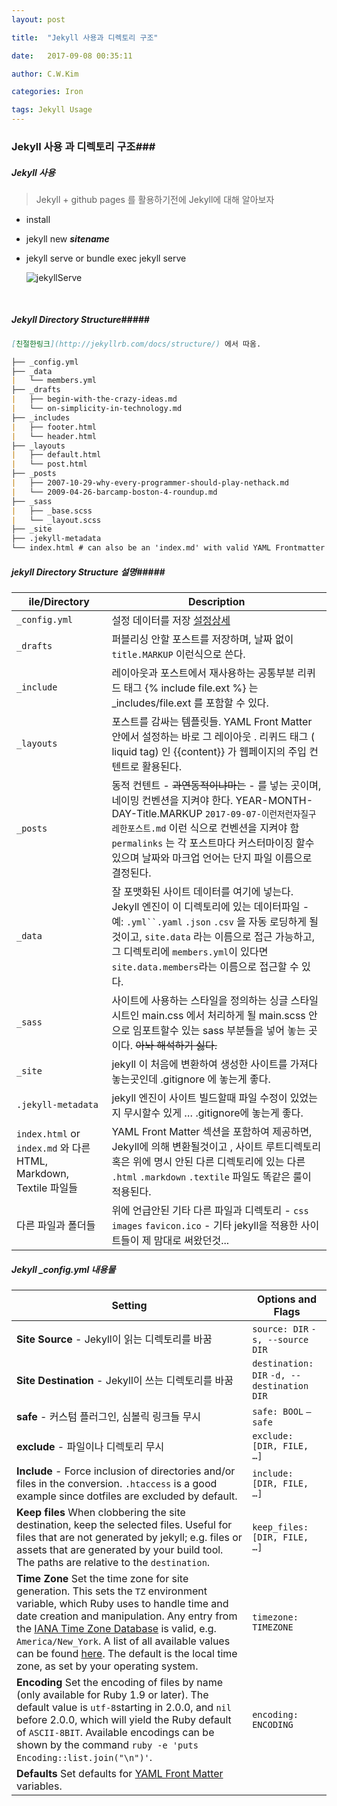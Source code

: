 ```yaml
---
layout: post

title:  "Jekyll 사용과 디렉토리 구조"

date:   2017-09-08 00:35:11

author: C.W.Kim

categories: Iron

tags: Jekyll Usage
---
```


### Jekyll 사용 과 디렉토리 구조###

##### Jekyll 사용 #####

> Jekyll + github pages 를 활용하기전에 Jekyll에 대해 알아보자

* install 

* jekyll new ***sitename***

* jekyll serve  or bundle exec jekyll serve

  ![jekyllServe]({{site.url}}/assets/jekyllServe.png)

  ​

##### Jekyll Directory Structure#####

```markdown
[친절한링크](http://jekyllrb.com/docs/structure/) 에서 따옴.

├── _config.yml
├── _data
|   └── members.yml
├── _drafts
|   ├── begin-with-the-crazy-ideas.md
|   └── on-simplicity-in-technology.md
├── _includes
|   ├── footer.html
|   └── header.html
├── _layouts
|   ├── default.html
|   └── post.html
├── _posts
|   ├── 2007-10-29-why-every-programmer-should-play-nethack.md
|   └── 2009-04-26-barcamp-boston-4-roundup.md
├── _sass
|   ├── _base.scss
|   └── _layout.scss
├── _site
├── .jekyll-metadata
└── index.html # can also be an 'index.md' with valid YAML Frontmatter
```

##### jekyll Directory Structure 설명#####

| ile/Directory                            | Description                              |
| ---------------------------------------- | ---------------------------------------- |
| `_config.yml`                            | 설정 데이터를 저장 [설정상세](http://jekyllrb.com/docs/configuration/) |
| `_drafts`                                | 퍼블리싱 안할 포스트를 저장하며, 날짜 없이 `title.MARKUP` 이런식으로 쓴다. |
| `_include`                               | 레이아웃과 포스트에서 재사용하는 공통부분 리퀴드 태그 {% include file.ext %} 는 _includes/file.ext 를 포함할 수 있다. |
| `_layouts`                               | 포스트를 감싸는 템플릿들. YAML Front Matter 안에서 설정하는 바로 그 레이아웃 . 리퀴드 태그 ( liquid tag) 인 {{content}} 가 웹페이지의 주입 컨텐트로 활용된다. |
| `_posts`                                 | 동적 컨텐트 - ~~과연동적이냐마는~~  - 를 넣는 곳이며, 네이밍 컨벤션을 지켜야 한다. YEAR-MONTH-DAY-Title.MARKUP `2017-09-07-이런저런자질구레한포스트.md` 이런 식으로 컨벤션을 지켜야 함 `permalinks` 는 각 포스트마다 커스터마이징 할수 있으며 날짜와 마크업 언어는 단지 파일 이름으로 결정된다. |
| `_data`                                  | 잘 포맷화된 사이트 데이터를 여기에 넣는다. Jekyll 엔진이 이 디렉토리에 있는 데이터파일 - 예: `.yml``.yaml` `.json` `.csv`  을 자동 로딩하게 될 것이고, `site.data`  라는 이름으로 접근 가능하고,그 디렉토리에  `members.yml`이 있다면  `site.data.members`라는 이름으로 접근할 수 있다. |
| `_sass`                                  | 사이트에 사용하는 스타일을 정의하는 싱글 스타일 시트인 main.css 에서 처리하게 될 main.scss 안으로 임포트할수 있는  sass 부분들을 넣어 놓는 곳이다.   ~~아놔 해석하기 싫다.~~ |
| `_site`                                  | jekyll 이 처음에  변환하여 생성한 사이트를 가져다 놓는곳인데 .gitignore 에 놓는게  좋다. |
| `.jekyll-metadata`                       | jekyll 엔진이 사이트 빌드할때 파일 수정이 있었는지 무시할수 있게 … .gitignore에 놓는게 좋다. |
| `index.html` or `index.md` 와 다른 HTML, Markdown, Textile 파일들 | YAML Front Matter 섹션을 포함하여 제공하면, Jekyll에 의해 변환될것이고 , 사이트 루트디렉토리 혹은 위에 명시 안된 다른 디렉토리에 있는 다른 `.html` `.markdown`  `.textile`  파일도 똑같은 룰이 적용된다. |
| 다른 파일과 폴더들                               | 위에 언급안된 기타 다른 파일과 디렉토리 - `css` `images` `favicon.ico` - 기타 jekyll을 적용한 사이트들이 제 맘대로 써왔던것... |



##### Jekyll _config.yml 내용물 #####

| Setting                                  | Options and Flags                        |
| ---------------------------------------- | ---------------------------------------- |
| **Site Source** - Jekyll이 읽는 디렉토리를 바꿈    | `source: DIR`   `-s, --source DIR`       |
| **Site Destination** - Jekyll이 쓰는 디렉토리를 바꿈 | `destination: DIR`  `-d, --destination DIR` |
| **safe** - 커스텀 플러그인, 심볼릭 링크들 무시          | `safe: BOOL`  `—safe`                    |
| **exclude** - 파일이나 디렉토리 무시               | `exclude: [DIR, FILE, …]`                |
| **Include** - Force inclusion of directories and/or files in the conversion. `.htaccess` is a good example since dotfiles are excluded by default. | `include: [DIR, FILE, …]`                |
| **Keep files**    When clobbering the site destination, keep the selected files. Useful for files that are not generated by jekyll; e.g. files or assets that are generated by your build tool. The paths are relative to the `destination`. | `keep_files: [DIR, FILE, …]`             |
| **Time Zone**  Set the time zone for site generation. This sets the `TZ` environment variable, which Ruby uses to handle time and date creation and manipulation. Any entry from the [IANA Time Zone Database](https://en.wikipedia.org/wiki/Tz_database) is valid, e.g. `America/New_York`. A list of all available values can be found [here](https://en.wikipedia.org/wiki/List_of_tz_database_time_zones). The default is the local time zone, as set by your operating system. | `timezone: TIMEZONE`                     |
| **Encoding**  Set the encoding of files by name (only available for Ruby 1.9 or later). The default value is `utf-8`starting in 2.0.0, and `nil` before 2.0.0, which will yield the Ruby default of `ASCII-8BIT`. Available encodings can be shown by the command `ruby -e 'puts Encoding::list.join("\n")'`. | `encoding: ENCODING`                     |
| **Defaults**  Set defaults for [YAML Front Matter](http://jekyllrb.com/docs/frontmatter/) variables. |                                          |



